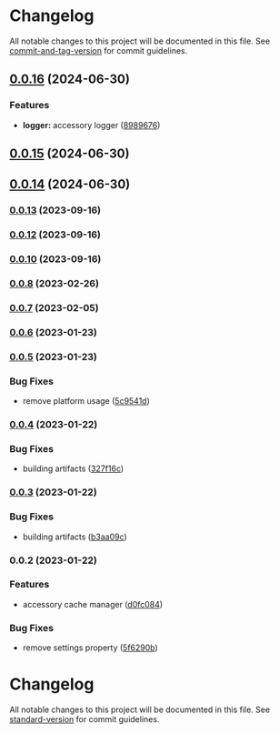 # Changelog

All notable changes to this project will be documented in this file. See [commit-and-tag-version](https://github.com/absolute-version/commit-and-tag-version) for commit guidelines.

## [0.0.16](https://github.com/uamanager/homebridge-util-accessory-manager/compare/v0.0.15...v0.0.16) (2024-06-30)


### Features

* **logger:** accessory logger ([8989676](https://github.com/uamanager/homebridge-util-accessory-manager/commit/89896769fe5ecd3919a5eb55a7b6ed6e9ad03802))

## [0.0.15](https://github.com/uamanager/homebridge-util-accessory-manager/compare/v0.0.14...v0.0.15) (2024-06-30)

## [0.0.14](https://github.com/uamanager/homebridge-util-accessory-manager/compare/v0.0.13...v0.0.14) (2024-06-30)

### [0.0.13](https://github.com/uamanager/homebridge-util-accessory-manager/compare/v0.0.12...v0.0.13) (2023-09-16)

### [0.0.12](https://github.com/uamanager/homebridge-util-accessory-manager/compare/v0.0.11...v0.0.12) (2023-09-16)

### [0.0.10](https://github.com/uamanager/homebridge-util-accessory-manager/compare/v0.0.9...v0.0.10) (2023-09-16)

### [0.0.8](https://github.com/uamanager/homebridge-util-accessory-manager/compare/v0.0.7...v0.0.8) (2023-02-26)

### [0.0.7](https://github.com/uamanager/homebridge-util-accessory-manager/compare/v0.0.6...v0.0.7) (2023-02-05)

### [0.0.6](https://github.com/uamanager/homebridge-util-accessory-manager/compare/v0.0.5...v0.0.6) (2023-01-23)

### [0.0.5](https://github.com/uamanager/homebridge-util-accessory-manager/compare/v0.0.4...v0.0.5) (2023-01-23)


### Bug Fixes

* remove platform usage ([5c9541d](https://github.com/uamanager/homebridge-util-accessory-manager/commit/5c9541db61767fc95af9bb38360fbadf4b3f7174))

### [0.0.4](https://github.com/uamanager/homebridge-util-accessory-manager/compare/v0.0.3...v0.0.4) (2023-01-22)


### Bug Fixes

* building artifacts ([327f16c](https://github.com/uamanager/homebridge-util-accessory-manager/commit/327f16cf0e54c98221f4c7953da7f372f2076093))

### [0.0.3](https://github.com/uamanager/homebridge-util-accessory-manager/compare/v0.0.2...v0.0.3) (2023-01-22)


### Bug Fixes

* building artifacts ([b3aa09c](https://github.com/uamanager/homebridge-util-accessory-manager/commit/b3aa09cf548d8af5a6328358febb58f61dbcce17))

### 0.0.2 (2023-01-22)


### Features

* accessory cache manager ([d0fc084](https://github.com/uamanager/homebridge-util-accessory-manager/commit/d0fc084b11583f977e6f4766d341c0b8c347293b))


### Bug Fixes

* remove settings property ([5f6290b](https://github.com/uamanager/homebridge-util-accessory-manager/commit/5f6290bd70c4b23f5a70f323c4c713e24bc5535d))

# Changelog

All notable changes to this project will be documented in this file. See [standard-version](https://github.com/conventional-changelog/standard-version) for commit guidelines.

